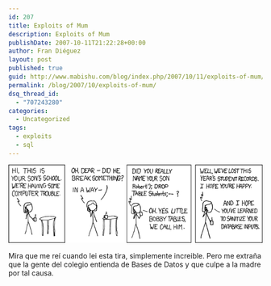 ```yaml
---
id: 207
title: Exploits of Mum
description: Exploits of Mum
publishDate: 2007-10-11T21:22:28+00:00
author: Fran Diéguez
layout: post
published: true
guid: http://www.mabishu.com/blog/index.php/2007/10/11/exploits-of-mum/
permalink: /blog/2007/10/exploits-of-mum/
dsq_thread_id:
  - "707243280"
categories:
  - Uncategorized
tags:
  - exploits
  - sql
---
```


![Exploits](./exploits_of_a_mom.png)

Mira que me reí cuando lei esta tira, simplemente increible. Pero me extraña que la gente del colegio entienda de Bases de Datos y que culpe a la madre por tal causa.
